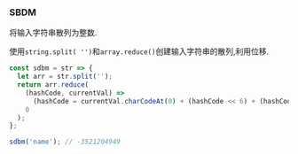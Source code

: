 ### SBDM

将输入字符串散列为整数. 

使用`string.split( '')`和`array.reduce()`创建输入字符串的散列,利用位移. 

```js
const sdbm = str => {
  let arr = str.split('');
  return arr.reduce(
    (hashCode, currentVal) =>
      (hashCode = currentVal.charCodeAt(0) + (hashCode << 6) + (hashCode << 16) - hashCode),
    0
  );
};
```

```js
sdbm('name'); // -3521204949
```